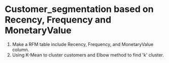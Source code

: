 # Customer_segmentation based on Recency, Frequency and MonetaryValue

1. Make a RFM table include Recency, Frequency, and MonetaryValue column. 
2. Using K-Mean to cluster customers and Elbow method to find 'k' cluster.

